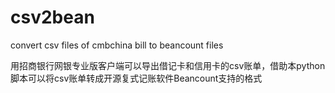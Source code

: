 # csv2bean

convert csv files of cmbchina bill to beancount files

用招商银行网银专业版客户端可以导出借记卡和信用卡的csv账单，借助本python脚本可以将csv账单转成开源复式记账软件Beancount支持的格式
